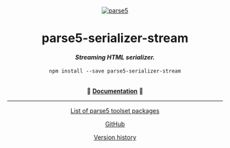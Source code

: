 <p align="center">
    <a href="https://github.com/inikulin/parse5">
        <img src="https://raw.github.com/inikulin/parse5/master/media/logo.png" alt="parse5" />
    </a>
</p>

<div align="center">
<h1>parse5-serializer-stream</h1>
<i><b>Streaming HTML serializer.</b></i>
</div>
<br>

<div align="center">
<code>npm install --save parse5-serializer-stream</code>
</div>
<br>

<p align="center">
  📖 <a href="https://github.com/inikulin/parse5/tree/master/packages/parse5-serializer-stream/docs/index.md"><b>Documentation</b></a> 📖
</p>

---

<p align="center">
  <a href="https://github.com/inikulin/parse5/tree/master/docs/list-of-packages.md">List of parse5 toolset packages</a>
</p>

<p align="center">
    <a href="https://github.com/inikulin/parse5">GitHub</a>
</p>

<p align="center">
    <a href="http://inikulin.github.io/parse5#version-history">Version history</a>
</p>
